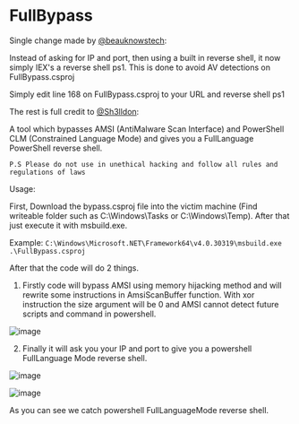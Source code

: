 # FullBypass
Single change made by [@beauknowstech](https://github.com/beauknowstech):

Instead of asking for IP and port, then using a built in reverse shell, it now simply IEX's a reverse shell ps1. This is done to avoid AV detections on FullBypass.csproj

Simply edit line 168 on FullBypass.csproj to your URL and reverse shell ps1


The rest is full credit to [@Sh3lldon](https://github.com/Sh3lldon):


A tool which bypasses AMSI (AntiMalware Scan Interface) and PowerShell CLM (Constrained Language Mode) and gives you a FullLanguage PowerShell reverse shell.

```batch
P.S Please do not use in unethical hacking and follow all rules and regulations of laws
```

Usage:

First, Download the bypass.csproj file into the victim machine (Find writeable folder such as C:\Windows\Tasks or C:\Windows\Temp). After that just execute it with msbuild.exe.

Example: ```C:\Windows\Microsoft.NET\Framework64\v4.0.30319\msbuild.exe .\FullBypass.csproj```


After that the code will do 2 things.

1. Firstly code will bypass AMSI using memory hijacking method and will rewrite some instructions in AmsiScanBuffer function. With xor instruction the size argument will be 0 and AMSI cannot detect future scripts and command in powershell.

![image](https://github.com/Sh3lldon/FullBypass/assets/78950174/4a444b4d-cfd1-47fd-9cc7-b9e2b92a2f12)


2. Finally it will ask you your IP and port to give you a powershell FullLanguage Mode reverse shell.

![image](https://github.com/Sh3lldon/FullBypass/assets/78950174/5b6e609d-30aa-49ea-9fb1-ce5f82ff082e)



![image](https://github.com/Sh3lldon/FullBypass/assets/78950174/3b81ccdf-b5c9-450d-93f1-b89996a94aee)

As you can see we catch powershell FullLanguageMode reverse shell.
